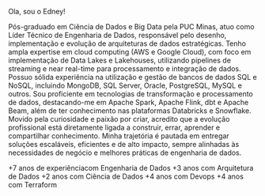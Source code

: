 Ola, sou o Edney!


Pós-graduado em Ciência de Dados e Big Data pela PUC Minas, atuo como Líder Técnico de Engenharia de Dados, responsável pelo desenho, implementação e evolução de arquiteturas de dados estratégicas.
Tenho ampla expertise em cloud computing (AWS e Google Cloud), com foco em implementação de Data Lakes e Lakehouses, utilizando pipelines de streaming e near real-time para processamento e integração de dados. Possuo sólida experiência na utilização e gestão de bancos de dados SQL e NoSQL, incluindo MongoDB, SQL Server, Oracle, PostgreSQL, MySQL e outros.
Sou proficiente em tecnologias de transformação e processamento de dados, destacando-me em Apache Spark, Apache Flink, dbt e Apache Beam, além de ter conhecimento nas plataformas Databricks e Snowflake.
Movido pela curiosidade e paixão por criar, acredito que a evolução profissional está diretamente ligada a construir, errar, aprender e compartilhar conhecimento. Minha trajetória é pautada em entregar soluções escaláveis, eficientes e de alto impacto, sempre alinhadas às necessidades de negócio e melhores práticas de engenharia de dados.


+7 anos de experiênciacom Engenharia de Dados
+3 anos com Arquitetura de Dados
+2 anos com Ciência de Dados
+4 anos com Devops
+4 anos com Terraform
